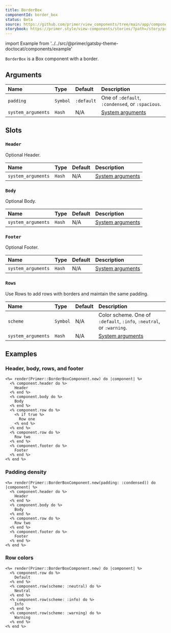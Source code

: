 ```yaml
---
title: BorderBox
componentId: border_box
status: Beta
source: https://github.com/primer/view_components/tree/main/app/components/primer/border_box_component.rb
storybook: https://primer.style/view-components/stories/?path=/story/primer-border-box-component
---
```


import Example from '../../src/@primer/gatsby-theme-doctocat/components/example'

<!-- Warning: AUTO-GENERATED file, do not edit. Add code comments to your Ruby instead <3 -->

`BorderBox` is a Box component with a border.

## Arguments

| Name | Type | Default | Description |
| :- | :- | :- | :- |
| `padding` | `Symbol` | `:default` | One of `:default`, `:condensed`, or `:spacious`. |
| `system_arguments` | `Hash` | N/A | [System arguments](/system-arguments) |

## Slots

### `Header`

Optional Header.

| Name | Type | Default | Description |
| :- | :- | :- | :- |
| `system_arguments` | `Hash` | N/A | [System arguments](/system-arguments) |

### `Body`

Optional Body.

| Name | Type | Default | Description |
| :- | :- | :- | :- |
| `system_arguments` | `Hash` | N/A | [System arguments](/system-arguments) |

### `Footer`

Optional Footer.

| Name | Type | Default | Description |
| :- | :- | :- | :- |
| `system_arguments` | `Hash` | N/A | [System arguments](/system-arguments) |

### `Rows`

Use Rows to add rows with borders and maintain the same padding.

| Name | Type | Default | Description |
| :- | :- | :- | :- |
| `scheme` | `Symbol` | N/A | Color scheme. One of `:default`, `:info`, `:neutral`, or `:warning`. |
| `system_arguments` | `Hash` | N/A | [System arguments](/system-arguments) |

## Examples

### Header, body, rows, and footer

<Example src="<div data-view-component='true' class='Box'>  <div data-view-component='true' class='Box-header'>    Header</div>  <div data-view-component='true' class='Box-body'>    Body</div>    <ul>        <li data-view-component='true' class='Box-row'>      Row one</li>        <li data-view-component='true' class='Box-row'>    Row two</li>    </ul>  <div data-view-component='true' class='Box-footer'>    Footer</div></div>" />

```erb
<%= render(Primer::BorderBoxComponent.new) do |component| %>
  <% component.header do %>
    Header
  <% end %>
  <% component.body do %>
    Body
  <% end %>
  <% component.row do %>
    <% if true %>
      Row one
    <% end %>
  <% end %>
  <% component.row do %>
    Row two
  <% end %>
  <% component.footer do %>
    Footer
  <% end %>
<% end %>
```

### Padding density

<Example src="<div data-view-component='true' class='Box Box--condensed'>  <div data-view-component='true' class='Box-header'>    Header</div>  <div data-view-component='true' class='Box-body'>    Body</div>    <ul>        <li data-view-component='true' class='Box-row'>    Row two</li>    </ul>  <div data-view-component='true' class='Box-footer'>    Footer</div></div>" />

```erb
<%= render(Primer::BorderBoxComponent.new(padding: :condensed)) do |component| %>
  <% component.header do %>
    Header
  <% end %>
  <% component.body do %>
    Body
  <% end %>
  <% component.row do %>
    Row two
  <% end %>
  <% component.footer do %>
    Footer
  <% end %>
<% end %>
```

### Row colors

<Example src="<div data-view-component='true' class='Box'>        <ul>        <li data-view-component='true' class='Box-row'>    Default</li>        <li data-view-component='true' class='Box-row Box-row--gray'>    Neutral</li>        <li data-view-component='true' class='Box-row Box-row--blue'>    Info</li>        <li data-view-component='true' class='Box-row Box-row--yellow'>    Warning</li>    </ul>  </div>" />

```erb
<%= render(Primer::BorderBoxComponent.new) do |component| %>
  <% component.row do %>
    Default
  <% end %>
  <% component.row(scheme: :neutral) do %>
    Neutral
  <% end %>
  <% component.row(scheme: :info) do %>
    Info
  <% end %>
  <% component.row(scheme: :warning) do %>
    Warning
  <% end %>
<% end %>
```
